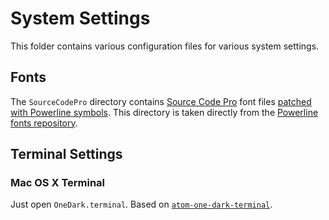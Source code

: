 # System Settings

This folder contains various configuration files for various system settings.

## Fonts

The `SourceCodePro` directory contains [Source Code Pro][scp] font files
[patched with Powerline symbols][plscp]. This directory is taken directly from
the [Powerline fonts repository][plf].

## Terminal Settings

### Mac OS X Terminal

Just open `OneDark.terminal`. Based on [`atom-one-dark-terminal`][aodt].

[aodt]: https://github.com/nathanbuchar/atom-one-dark-terminal "Atom One Dark Terminal"
[plscp]: https://github.com/powerline/fonts/tree/master/SourceCodePro "Sauce Code Powerline"
[plf]: https://github.com/powerline/fonts "Patched fonts for Powerline users."
[scp]: http://adobe-fonts.github.io/source-code-pro/ "Source Code Pro"
